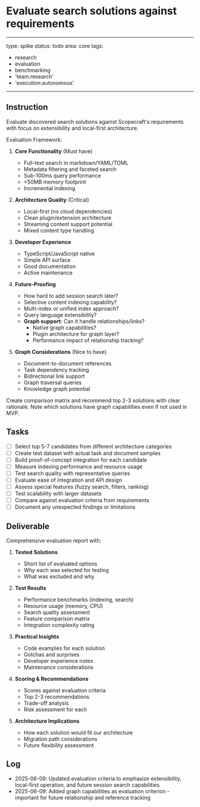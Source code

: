 # Evaluate search solutions against requirements

---
type: spike
status: todo
area: core
tags:
  - research
  - evaluation
  - benchmarking
  - 'team:research'
  - 'execution:autonomous'
---


## Instruction
Evaluate discovered search solutions against Scopecraft's requirements with focus on extensibility and local-first architecture.

Evaluation Framework:

1. **Core Functionality** (Must have)
   - Full-text search in markdown/YAML/TOML
   - Metadata filtering and faceted search
   - Sub-100ms query performance
   - <50MB memory footprint
   - Incremental indexing

2. **Architecture Quality** (Critical)
   - Local-first (no cloud dependencies)
   - Clean plugin/extension architecture
   - Streaming content support potential
   - Mixed content type handling

3. **Developer Experience**
   - TypeScript/JavaScript native
   - Simple API surface
   - Good documentation
   - Active maintenance

4. **Future-Proofing**
   - How hard to add session search later?
   - Selective content indexing capability?
   - Multi-index or unified index approach?
   - Query language extensibility?
   - **Graph support**: Can it handle relationships/links?
     - Native graph capabilities?
     - Plugin architecture for graph layer?
     - Performance impact of relationship tracking?

5. **Graph Considerations** (Nice to have)
   - Document-to-document references
   - Task dependency tracking
   - Bidirectional link support
   - Graph traversal queries
   - Knowledge graph potential

Create comparison matrix and recommend top 2-3 solutions with clear rationale. Note which solutions have graph capabilities even if not used in MVP.

## Tasks
- [ ] Select top 5-7 candidates from different architecture categories
- [ ] Create test dataset with actual task and document samples
- [ ] Build proof-of-concept integration for each candidate
- [ ] Measure indexing performance and resource usage
- [ ] Test search quality with representative queries
- [ ] Evaluate ease of integration and API design
- [ ] Assess special features (fuzzy search, filters, ranking)
- [ ] Test scalability with larger datasets
- [ ] Compare against evaluation criteria from requirements
- [ ] Document any unexpected findings or limitations

## Deliverable
Comprehensive evaluation report with:

1. **Tested Solutions**
   - Short list of evaluated options
   - Why each was selected for testing
   - What was excluded and why

2. **Test Results**
   - Performance benchmarks (indexing, search)
   - Resource usage (memory, CPU)
   - Search quality assessment
   - Feature comparison matrix
   - Integration complexity rating

3. **Practical Insights**
   - Code examples for each solution
   - Gotchas and surprises
   - Developer experience notes
   - Maintenance considerations

4. **Scoring & Recommendations**
   - Scores against evaluation criteria
   - Top 2-3 recommendations
   - Trade-off analysis
   - Risk assessment for each

5. **Architecture Implications**
   - How each solution would fit our architecture
   - Migration path considerations
   - Future flexibility assessment

## Log
- 2025-06-09: Updated evaluation criteria to emphasize extensibility, local-first operation, and future session search capabilities
- 2025-06-09: Added graph capabilities as evaluation criterion - important for future relationship and reference tracking
